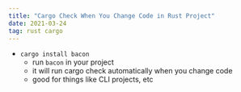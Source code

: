 ```yaml
---
title: "Cargo Check When You Change Code in Rust Project"
date: 2021-03-24
tag: rust cargo
---
```


- `cargo install bacon`
  - run `bacon` in your project
  - it will run cargo check automatically when you change code
  - good for things like CLI projects, etc
